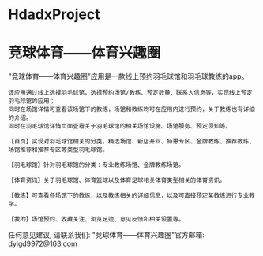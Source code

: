 # HdadxProject
# 竞球体育——体育兴趣圈

  "竞球体育——体育兴趣圈"应用是一款线上预约羽毛球馆和羽毛球教练的app。
    
    该应用通过线上选择羽毛球馆，选择预约场馆/教练、预定数量、联系人信息等，实现线上预定羽毛球馆的应用；
    同时在场馆详情可查看该场馆下的教练，场馆和教练均可在应用内进行预约，关于教练也有详细的介绍。
    同时在羽毛球馆详情页面查看关于羽毛球馆的相关场馆设施、场馆服务、预定须知等。
    
    【首页】实现对羽毛球馆相关的分类，精选场馆、新店开业、特惠专区、金牌教练、推荐教练、场馆推荐和推荐专区等类型羽毛球馆。
    
    【羽毛球馆】针对羽毛球馆的分类：专业教练场馆、金牌教练场馆。
    
    【体育资讯】关于羽毛球馆、体育篮球以及体育足球相关体育类型相关的体育资讯。
    
    【教练】可查看各场馆下的教练，以及教练相关的详细信息，以及可直接预定某教练进行专业教学。

    【我的】场馆预约、收藏关注、浏览足迹、意见反馈和相关设置等。

   任何意见建议, 请联系我们: 
   "竞球体育——体育兴趣圈"官方邮箱: dyigd9972@163.com
